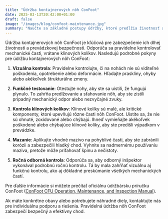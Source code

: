 ```yaml
---
title: "Údržba kontajnerových nôh ConFoot"
date: 2025-03-13T20:42:00+01:00
draft: false
image: "/images/blog/confoot-maintenance.jpg"
summary: "Naučte sa základné postupy údržby, ktoré predĺžia životnosť a zabezpečia optimálny výkon kontajnerových nôh ConFoot."
---
```


Údržba kontajnerových nôh ConFoot je kľúčová pre zabezpečenie ich dlhej životnosti a prevádzkovej bezpečnosti. Odporúča sa pravidelne kontrolovať mechanické časti, vrátane klínových kolíkov. Nasledujú podrobné pokyny pre údržbu kontajnerových nôh ConFoot:

1. **Vizuálna kontrola**: Pravidelne kontrolujte, či na nohách nie sú viditeľné poškodenia, opotrebenie alebo deformácie. Hľadajte praskliny, ohyby alebo akékoľvek štrukturálne zmeny.

2. **Funkčné testovanie**: Otestujte nohy, aby ste sa uistili, že fungujú plynulo. To zahŕňa predlžovanie a sťahovanie nôh, aby ste zistili prípadný mechanický odpor alebo nezvyčajné zvuky.

3. **Kontrola klínových kolíkov**: Klínové kolíky sú malé, ale kritické komponenty, ktoré upevňujú rôzne časti nôh ConFoot. Uistite sa, že nie sú ohnuté, zoxidované alebo chýbajú. Ihneď vymieňajte akékoľvek poškodené alebo chýbajúce klínové kolíky, aby ste predišli výpadkom v prevádzke.

4. **Mazanie**: Aplikujte vhodné mazivo na pohyblivé časti, aby ste zabránili korózii a zabezpečili hladký chod. Vyhnite sa nadmernému používaniu maziva, pretože môže priťahovať špinu a nečistoty.

5. **Ročná odborná kontrola**: Odporúča sa, aby odborný inšpektor vykonával podrobnú ročnú kontrolu. Tá by mala zahŕňať vizuálnu aj funkčnú kontrolu, ako aj dôkladné preskúmanie všetkých mechanických častí.

Pre ďalšie informácie si môžete prečítať oficiálnu údržbársku príručku ConFoot ([ConFoot CFU Operation, Maintenance, and Inspection Manual](https://confoot.fi/wp-content/uploads/2024/12/ConFoot-CFU20-Operation-maintenance-and-inspection-manual.pdf)).

Ak máte konkrétne obavy alebo potrebujete náhradné diely, kontaktujte nás pre individuálnu podporu a riešenia. Pravidelná údržba nôh ConFoot zabezpečí bezpečný a efektívny chod.